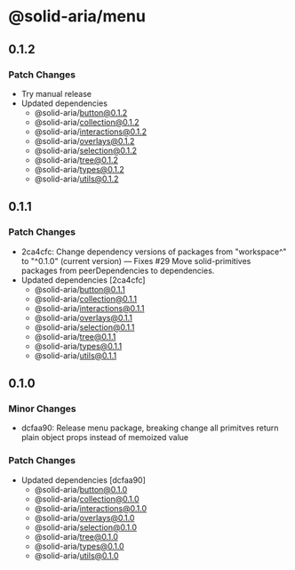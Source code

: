 # @solid-aria/menu

## 0.1.2

### Patch Changes

- Try manual release
- Updated dependencies
  - @solid-aria/button@0.1.2
  - @solid-aria/collection@0.1.2
  - @solid-aria/interactions@0.1.2
  - @solid-aria/overlays@0.1.2
  - @solid-aria/selection@0.1.2
  - @solid-aria/tree@0.1.2
  - @solid-aria/types@0.1.2
  - @solid-aria/utils@0.1.2

## 0.1.1

### Patch Changes

- 2ca4cfc: Change dependency versions of packages from "workspace^" to "^0.1.0" (current version) — Fixes #29
  Move solid-primitives packages from peerDependencies to dependencies.
- Updated dependencies [2ca4cfc]
  - @solid-aria/button@0.1.1
  - @solid-aria/collection@0.1.1
  - @solid-aria/interactions@0.1.1
  - @solid-aria/overlays@0.1.1
  - @solid-aria/selection@0.1.1
  - @solid-aria/tree@0.1.1
  - @solid-aria/types@0.1.1
  - @solid-aria/utils@0.1.1

## 0.1.0

### Minor Changes

- dcfaa90: Release menu package, breaking change all primitves return plain object props instead of memoized value

### Patch Changes

- Updated dependencies [dcfaa90]
  - @solid-aria/button@0.1.0
  - @solid-aria/collection@0.1.0
  - @solid-aria/interactions@0.1.0
  - @solid-aria/overlays@0.1.0
  - @solid-aria/selection@0.1.0
  - @solid-aria/tree@0.1.0
  - @solid-aria/types@0.1.0
  - @solid-aria/utils@0.1.0
